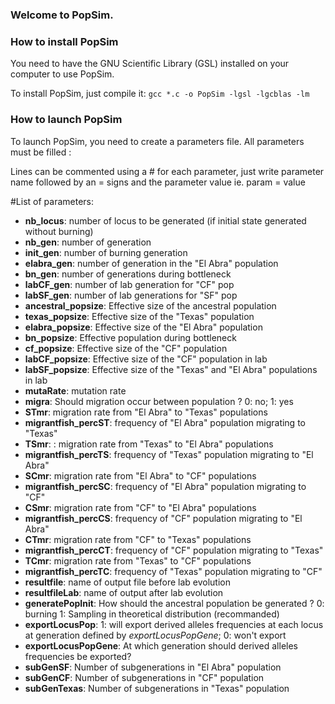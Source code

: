 ### Welcome to PopSim.

### How to install PopSim
You need to have the GNU Scientific Library (GSL) installed on your computer to use PopSim.

To install PopSim, just compile it:
`gcc *.c -o PopSim -lgsl -lgcblas -lm`

### How to launch PopSim
To launch PopSim, you need to create a parameters file. All parameters must be filled :


Lines can be commented using a #
for each parameter, just write parameter name followed by an = signs and the parameter value
ie. param = value

#List of parameters:
* **nb_locus**: number of locus to be generated (if initial state generated without burning)
* **nb_gen**: number of generation
* **init_gen**: number of burning generation
* **elabra_gen**: number of generation in the "El Abra" population
* **bn_gen**: number of generations during bottleneck
* **labCF_gen**: number of lab generation for "CF" pop
* **labSF_gen**: number of lab generations for "SF" pop
* **ancestral_popsize**: Effective size of the ancestral population
* **texas_popsize**: Effective size of the "Texas" population
* **elabra_popsize**: Effective size of the "El Abra" population
* **bn_popsize**: Effective population during bottleneck
* **cf_popsize**: Effective size of the "CF" population
* **labCF_popsize**: Effective size of the "CF" population in lab
* **labSF_popsize**: Effective size of the "Texas" and "El Abra" populations in lab
* **mutaRate**: mutation rate
* **migra**: Should migration occur between population ? 0: no; 1: yes
* **STmr**: migration rate from "El Abra" to "Texas" populations
* **migrantfish_percST**: frequency of "El Abra" population migrating to "Texas"
* **TSmr**: : migration rate from "Texas" to "El Abra" populations
* **migrantfish_percTS**: frequency of "Texas" population migrating to "El Abra"
* **SCmr**: migration rate from "El Abra" to "CF" populations
* **migrantfish_percSC**: frequency of "El Abra" population migrating to "CF"
* **CSmr**: migration rate from "CF" to "El Abra" populations
* **migrantfish_percCS**: frequency of "CF" population migrating to "El Abra"
* **CTmr**: migration rate from "CF" to "Texas" populations
* **migrantfish_percCT**: frequency of "CF" population migrating to "Texas"
* **TCmr**: migration rate from "Texas" to "CF" populations
* **migrantfish_percTC**: frequency of "Texas" population migrating to "CF"
* **resultfile**: name of output file before lab evolution
* **resultfileLab**: name of output after lab evolution
* **generatePopInit**: How should the ancestral population be generated ? 0: burning 1: Sampling in theoretical distribution (recommanded)
* **exportLocusPop**: 1: will export derived alleles frequencies at each locus at generation defined by *exportLocusPopGene*; 0: won't export
* **exportLocusPopGene**: At which generation should derived alleles frequencies be exported?
* **subGenSF**: Number of subgenerations in "El Abra" population
* **subGenCF**: Number of subgenerations in "CF" population
* **subGenTexas**: Number of subgenerations in "Texas" population

